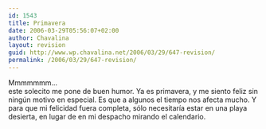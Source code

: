 ```yaml
---
id: 1543
title: Primavera
date: 2006-03-29T05:56:07+02:00
author: Chavalina
layout: revision
guid: http://www.wp.chavalina.net/2006/03/29/647-revision/
permalink: /2006/03/29/647-revision/
---
```

Mmmmmmm&#8230;  
este solecito me pone de buen humor. Ya es primavera, y me siento feliz sin ning&uacute;n motivo en especial. Es que a algunos el tiempo nos afecta mucho. Y para que mi felicidad fuera completa, s&oacute;lo necesitar&iacute;a estar en una playa desierta, en lugar de en mi despacho mirando el calendario.
